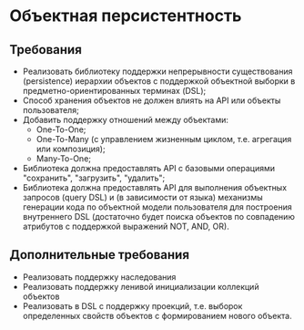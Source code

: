 # Объектная персистентность
## Требования
* Реализовать библиотеку поддержки непрерывности существования (persistence) иерархии
объектов с поддержкой объектной выборки в предметно-ориентированных терминах (DSL);
* Способ хранения объектов не должен влиять на API или объекты пользователя;
* Добавить поддержку отношений между объектами:
  + One-To-One;
  + One-To-Many (с управлением жизненным циклом, т.е. агрегация или
композиция);
  + Many-To-One;
* Библиотека должна предоставлять API с базовыми операциями "сохранить",
"загрузить", "удалить";
* Библиотека должна предоставлять API для выполнения объектных запросов (query
DSL) и (в зависимости от языка) механизмы генерации кода по объектной модели
пользователя для построения внутреннего DSL (достаточно будет поиска объектов по
совпадению атрибутов с поддержкой выражений NOT, AND, OR).
## Дополнительные требования
* Реализовать поддержку наследования
* Реализовать поддержку ленивой инициализации коллекций объектов
* Реализовать в DSL с поддержку проекций, т.е. выборок определенных свойств
объектов с формированием нового объекта.
